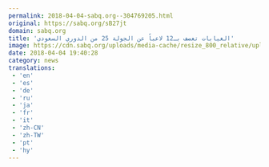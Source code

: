 ```yaml
---
permalink: 2018-04-04-sabq.org--304769205.html
original: https://sabq.org/sB27jt
domain: sabq.org
title: 'الغيابات تعصف بـ12 لاعباً عن الجولة 25 من الدوري السعودي'
image: https://cdn.sabq.org/uploads/media-cache/resize_800_relative/uploads/material-file/5ac5257b262d6bba7aaede24/5ac5256d0d441.jpg
date: 2018-04-04 19:40:28
category: news
translations: 
 - 'en'
 - 'es'
 - 'de'
 - 'ru'
 - 'ja'
 - 'fr'
 - 'it'
 - 'zh-CN'
 - 'zh-TW'
 - 'pt'
 - 'hy'
---
```


